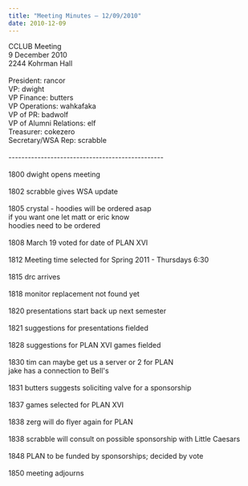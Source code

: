 ```yaml
---
title: "Meeting Minutes – 12/09/2010"
date: 2010-12-09
---
```

CCLUB Meeting<br />
9 December 2010<br />
2244 Kohrman Hall<br />
<br />
President: rancor<br />
VP: dwight<br />
VP Finance: butters<br />
VP Operations: wahkafaka<br />
VP of PR: badwolf<br />
VP of Alumni Relations: elf<br />
Treasurer: cokezero<br />
Secretary/WSA Rep: scrabble<br />
<br />
------------------------------------------------<br />
<br />
1800 dwight opens meeting<br />
<br />
1802 scrabble gives WSA update<br />
<br />
1805 crystal - hoodies will be ordered asap<br />
if you want one let matt or eric know<br />
hoodies need to be ordered<br />
<br />
1808 March 19 voted for date of PLAN XVI<br />
<br />
1812 Meeting time selected for Spring 2011 - Thursdays 6:30<br />
<br />
1815 drc arrives<br />
<br />
1818 monitor replacement not found yet<br />
<br />
1820 presentations start back up next semester<br />
<br />
1821 suggestions for presentations fielded<br />
<br />
1828 suggestions for PLAN XVI games fielded<br />
<br />
1830 tim can maybe get us a server or 2 for PLAN<br />
          jake has a connection to Bell's<br />
<br />
1831 butters suggests soliciting valve for a sponsorship<br />
<br />
1837 games selected for PLAN XVI<br />
<br />
1838 zerg will do flyer again for PLAN<br />
<br />
1838 scrabble will consult on possible sponsorship with Little Caesars<br />
<br />
1848 PLAN to be funded by sponsorships; decided by vote<br />
<br />
1850 meeting adjourns<br />
<br />
<br />
<br />
